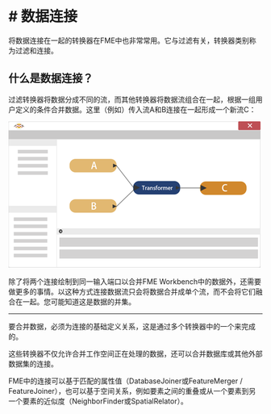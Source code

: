 # # 数据连接

将数据连接在一起的转换器在FME中也非常常用。它与过滤有关，转换器类别称为过滤和连接。

## 什么是数据连接？

过滤转换器将数据分成不同的流，而其他转换器将数据流组合在一起，根据一组用户定义的条件合并数据。这里（例如）传入流A和B连接在一起形成一个新流C：

![](./Images/Img4.058.FeatureJoinDiagramHalfScale.png)

除了将两个连接绘制到同一输入端口以合并FME Workbench中的数据外，还需要做更多的事情。以这种方式连接数据流只会将数据合并成单个流，而不会将它们融合在一起。您可能知道这是数据的并集。

---

要合并数据，必须为连接的基础定义关系，这是通过多个转换器中的一个来完成的。

这些转换器不仅允许合并工作空间正在处理的数据，还可以合并数据库或其他外部数据集的连接。

FME中的连接可以基于匹配的属性值（DatabaseJoiner或FeatureMerger / FeatureJoiner），也可以基于空间关系，例如要素之间的重叠或从一个要素到另一个要素的近似度（NeighborFinder或SpatialRelator）。
